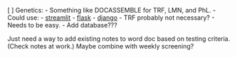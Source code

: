 [ ] Genetics:
    - Something like DOCASSEMBLE for TRF, LMN, and PhL.
    - Could use:
        - [streamlit](streamlit.io)
        - [flask](https://flask.palletsprojects.com/en/2.0.x/)
        - [django](https://www.djangoproject.com/)
    - TRF probably not necessary?
    - Needs to be easy.
    - Add database???

Just need a way to add existing notes to word doc based on testing criteria. (Check notes at work.)
Maybe combine with weekly screening?
